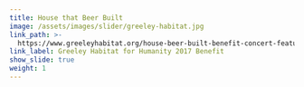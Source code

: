 ```yaml
---
title: House that Beer Built
image: /assets/images/slider/greeley-habitat.jpg
link_path: >-
  https://www.greeleyhabitat.org/house-beer-built-benefit-concert-featuring-burroughs/
link_label: Greeley Habitat for Humanity 2017 Benefit
show_slide: true
weight: 1
---
```



